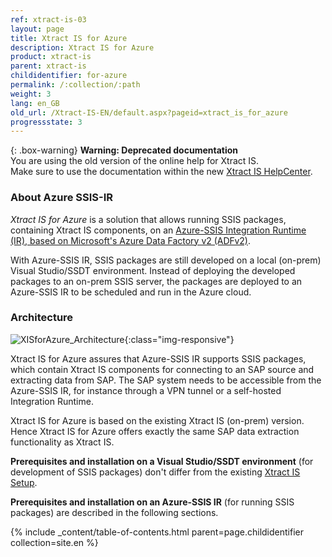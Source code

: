 ```yaml
---
ref: xtract-is-03
layout: page
title: Xtract IS for Azure
description: Xtract IS for Azure
product: xtract-is
parent: xtract-is
childidentifier: for-azure
permalink: /:collection/:path
weight: 3
lang: en_GB
old_url: /Xtract-IS-EN/default.aspx?pageid=xtract_is_for_azure
progressstate: 3
---
```



{: .box-warning}
**Warning: Deprecated documentation** <br>
You are using the old version of the online help for Xtract IS.<br>
Make sure to use the documentation within the new [Xtract IS HelpCenter](https://helpcenter.theobald-software.com/xtract-is/xtract-is-for-azure/introduction/).

### About Azure SSIS-IR

*Xtract IS for Azure* is a solution that allows running SSIS packages, containing Xtract IS components, on an [Azure-SSIS Integration Runtime (IR), based on Microsoft's Azure Data Factory v2 (ADFv2)](https://docs.microsoft.com/en-us/azure/data-factory/create-azure-ssis-integration-runtime).

With Azure-SSIS IR, SSIS packages are still developed on a local (on-prem) Visual Studio/SSDT environment.
Instead of deploying the developed packages to an on-prem SSIS server, the packages are deployed to an Azure-SSIS IR to be scheduled and run in the Azure cloud.

### Architecture

![XISforAzure_Architecture](/img/content/xis/Xtract_IS_for_Azure.png){:class="img-responsive"}

Xtract IS for Azure assures that Azure-SSIS IR supports SSIS packages, which contain Xtract IS components for connecting to an SAP source and extracting data from SAP.
The SAP system needs to be accessible from the Azure-SSIS IR, for instance through a VPN tunnel or a self-hosted Integration Runtime.

Xtract IS for Azure is based on the existing Xtract IS (on-prem) version.
Hence Xtract IS for Azure offers exactly the same SAP data extraction functionality as Xtract IS.

**Prerequisites and installation on a Visual Studio/SSDT environment** (for development of SSIS packages) don't differ from the existing [Xtract IS Setup](./introduction/installation).

**Prerequisites and installation on an Azure-SSIS IR** (for running SSIS packages) are described in the following sections.

{% include _content/table-of-contents.html parent=page.childidentifier collection=site.en %}
